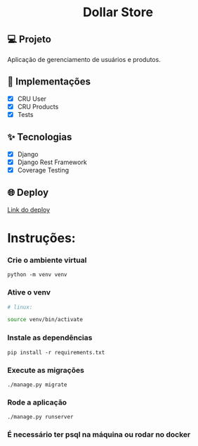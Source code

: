 <h1 align="center">
Dollar Store
</h1>

## 💻 Projeto

Aplicação de gerenciamento de usuários e produtos.

## 🔨 Implementações

- [x] CRU User
- [x] CRU Products
- [x] Tests

## ✨ Tecnologias

- [x] Django
- [x] Django Rest Framework
- [x] Coverage Testing

## 🌐 Deploy

[Link do deploy](https://dollar-store-api.herokuapp.com/api/docs/)

# Instruções:
 
### Crie o ambiente virtual
```
python -m venv venv
```
### Ative o venv
```bash
# linux: 

source venv/bin/activate

```

### Instale as dependências 
```
pip install -r requirements.txt
```
### Execute as migrações
```
./manage.py migrate
```
### Rode a aplicação
```
./manage.py runserver
```

### É necessário ter psql na máquina ou rodar no docker

